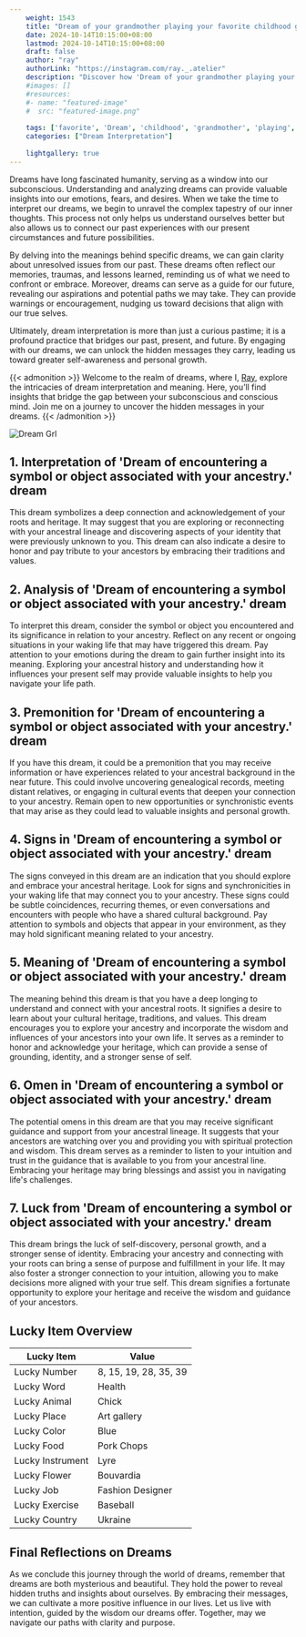 ```yaml
---
    weight: 1543
    title: "Dream of your grandmother playing your favorite childhood game together."  # Assuming 'title' column exists
    date: 2024-10-14T10:15:00+08:00
    lastmod: 2024-10-14T10:15:00+08:00
    draft: false
    author: "ray"
    authorLink: "https://instagram.com/ray._.atelier"
    description: "Discover how 'Dream of your grandmother playing your favorite childhood game together.' can interpret your future and uncover its significant meanings in your life."
    #images: []
    #resources:
    #- name: "featured-image"
    #  src: "featured-image.png"
    
    tags: ['favorite', 'Dream', 'childhood', 'grandmother', 'playing', 'game', 'together']
    categories: ["Dream Interpretation"]
    
    lightgallery: true
---
```

    
Dreams have long fascinated humanity, serving as a window into our subconscious. Understanding and analyzing dreams can provide valuable insights into our emotions, fears, and desires. When we take the time to interpret our dreams, we begin to unravel the complex tapestry of our inner thoughts. This process not only helps us understand ourselves better but also allows us to connect our past experiences with our present circumstances and future possibilities.

By delving into the meanings behind specific dreams, we can gain clarity about unresolved issues from our past. These dreams often reflect our memories, traumas, and lessons learned, reminding us of what we need to confront or embrace. Moreover, dreams can serve as a guide for our future, revealing our aspirations and potential paths we may take. They can provide warnings or encouragement, nudging us toward decisions that align with our true selves.

Ultimately, dream interpretation is more than just a curious pastime; it is a profound practice that bridges our past, present, and future. By engaging with our dreams, we can unlock the hidden messages they carry, leading us toward greater self-awareness and personal growth.

{{< admonition >}}
Welcome to the realm of dreams, where I, [Ray](https://instagram.com/ray._.atelier), explore the intricacies of dream interpretation and meaning. Here, you’ll find insights that bridge the gap between your subconscious and conscious mind. Join me on a journey to uncover the hidden messages in your dreams.
{{< /admonition >}}

![Dream Grl](https://cdn.pixabay.com/photo/2017/11/02/03/35/gothic-2910057_1280.jpg "Dream Grl")

## 1. Interpretation of 'Dream of encountering a symbol or object associated with your ancestry.' dream
 This dream symbolizes a deep connection and acknowledgement of your roots and heritage. It may suggest that you are exploring or reconnecting with your ancestral lineage and discovering aspects of your identity that were previously unknown to you. This dream can also indicate a desire to honor and pay tribute to your ancestors by embracing their traditions and values.

## 2. Analysis of 'Dream of encountering a symbol or object associated with your ancestry.' dream
 To interpret this dream, consider the symbol or object you encountered and its significance in relation to your ancestry. Reflect on any recent or ongoing situations in your waking life that may have triggered this dream. Pay attention to your emotions during the dream to gain further insight into its meaning. Exploring your ancestral history and understanding how it influences your present self may provide valuable insights to help you navigate your life path.

## 3. Premonition for 'Dream of encountering a symbol or object associated with your ancestry.' dream
 If you have this dream, it could be a premonition that you may receive information or have experiences related to your ancestral background in the near future. This could involve uncovering genealogical records, meeting distant relatives, or engaging in cultural events that deepen your connection to your ancestry. Remain open to new opportunities or synchronistic events that may arise as they could lead to valuable insights and personal growth.

## 4. Signs in 'Dream of encountering a symbol or object associated with your ancestry.' dream
 The signs conveyed in this dream are an indication that you should explore and embrace your ancestral heritage. Look for signs and synchronicities in your waking life that may connect you to your ancestry. These signs could be subtle coincidences, recurring themes, or even conversations and encounters with people who have a shared cultural background. Pay attention to symbols and objects that appear in your environment, as they may hold significant meaning related to your ancestry.

## 5. Meaning of 'Dream of encountering a symbol or object associated with your ancestry.' dream
 The meaning behind this dream is that you have a deep longing to understand and connect with your ancestral roots. It signifies a desire to learn about your cultural heritage, traditions, and values. This dream encourages you to explore your ancestry and incorporate the wisdom and influences of your ancestors into your own life. It serves as a reminder to honor and acknowledge your heritage, which can provide a sense of grounding, identity, and a stronger sense of self.

## 6. Omen in 'Dream of encountering a symbol or object associated with your ancestry.' dream
 The potential omens in this dream are that you may receive significant guidance and support from your ancestral lineage. It suggests that your ancestors are watching over you and providing you with spiritual protection and wisdom. This dream serves as a reminder to listen to your intuition and trust in the guidance that is available to you from your ancestral line. Embracing your heritage may bring blessings and assist you in navigating life's challenges.

## 7. Luck from 'Dream of encountering a symbol or object associated with your ancestry.' dream
 This dream brings the luck of self-discovery, personal growth, and a stronger sense of identity. Embracing your ancestry and connecting with your roots can bring a sense of purpose and fulfillment in your life. It may also foster a stronger connection to your intuition, allowing you to make decisions more aligned with your true self. This dream signifies a fortunate opportunity to explore your heritage and receive the wisdom and guidance of your ancestors.

## Lucky Item Overview
| Lucky Item          | Value              |
|---------------|--------------------|
| Lucky Number        | 8, 15, 19, 28, 35, 39  |
| Lucky Word          | Health |
| Lucky Animal        | Chick |
| Lucky Place         | Art gallery     |
| Lucky Color         | Blue     |
| Lucky Food          | Pork Chops      |
| Lucky Instrument    | Lyre |
| Lucky Flower        | Bouvardia    |
| Lucky Job           | Fashion Designer       |
| Lucky Exercise      | Baseball  |
| Lucky Country       | Ukraine    |


##  Final Reflections on Dreams

As we conclude this journey through the world of dreams, remember that dreams are both mysterious and beautiful. They hold the power to reveal hidden truths and insights about ourselves. By embracing their messages, we can cultivate a more positive influence in our lives. Let us live with intention, guided by the wisdom our dreams offer. Together, may we navigate our paths with clarity and purpose.
